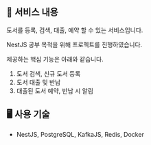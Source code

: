 ## 📜 서비스 내용

도서를 등록, 검색, 대출, 예약 할 수 있는 서비스입니다.

NestJS 공부 목적을 위해 프로젝트를 진행하였습니다.

제공하는 핵심 기능은 아래와 같습니다.

1. 도서 검색, 신규 도서 등록
2. 도서 대출 및 반납
3. 대출된 도서 예약, 반납 시 알림

## 🖥️ 사용 기술

- NestJS, PostgreSQL, KafkaJS, Redis, Docker
